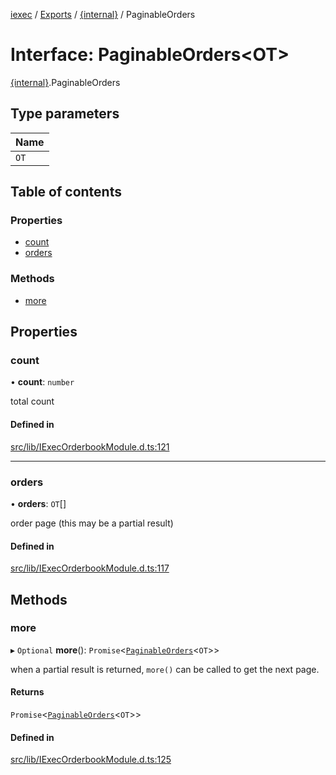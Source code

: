 [iexec](../README.md) / [Exports](../modules.md) / [{internal}](../modules/internal_.md) / PaginableOrders

# Interface: PaginableOrders<OT\>

[{internal}](../modules/internal_.md).PaginableOrders

## Type parameters

| Name |
| :------ |
| `OT` |

## Table of contents

### Properties

- [count](internal_.PaginableOrders.md#count)
- [orders](internal_.PaginableOrders.md#orders)

### Methods

- [more](internal_.PaginableOrders.md#more)

## Properties

### count

• **count**: `number`

total count

#### Defined in

[src/lib/IExecOrderbookModule.d.ts:121](https://github.com/iExecBlockchainComputing/iexec-sdk/blob/92c9bf6/src/lib/IExecOrderbookModule.d.ts#L121)

___

### orders

• **orders**: `OT`[]

order page (this may be a partial result)

#### Defined in

[src/lib/IExecOrderbookModule.d.ts:117](https://github.com/iExecBlockchainComputing/iexec-sdk/blob/92c9bf6/src/lib/IExecOrderbookModule.d.ts#L117)

## Methods

### more

▸ `Optional` **more**(): `Promise`<[`PaginableOrders`](internal_.PaginableOrders.md)<`OT`\>\>

when a partial result is returned, `more()` can be called to get the next page.

#### Returns

`Promise`<[`PaginableOrders`](internal_.PaginableOrders.md)<`OT`\>\>

#### Defined in

[src/lib/IExecOrderbookModule.d.ts:125](https://github.com/iExecBlockchainComputing/iexec-sdk/blob/92c9bf6/src/lib/IExecOrderbookModule.d.ts#L125)
